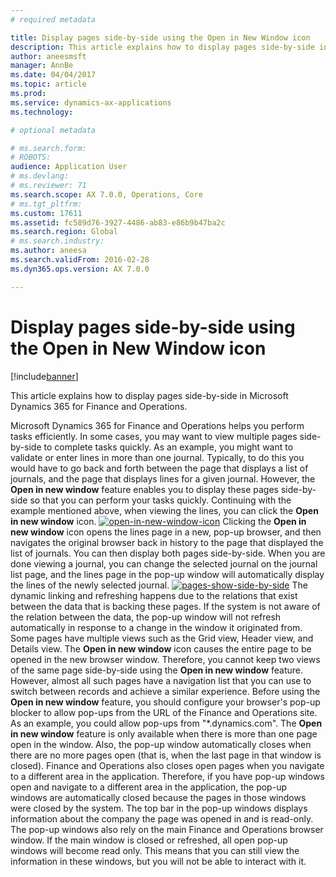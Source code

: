 ```yaml
---
# required metadata

title: Display pages side-by-side using the Open in New Window icon
description: This article explains how to display pages side-by-side in Microsoft Dynamics 365 for Finance and Operations.
author: aneesmsft
manager: AnnBe
ms.date: 04/04/2017
ms.topic: article
ms.prod: 
ms.service: dynamics-ax-applications
ms.technology: 

# optional metadata

# ms.search.form: 
# ROBOTS: 
audience: Application User
# ms.devlang: 
# ms.reviewer: 71
ms.search.scope: AX 7.0.0, Operations, Core
# ms.tgt_pltfrm: 
ms.custom: 17611
ms.assetid: fc589d76-3927-4486-ab83-e86b9b47ba2c
ms.search.region: Global
# ms.search.industry: 
ms.author: aneesa
ms.search.validFrom: 2016-02-28
ms.dyn365.ops.version: AX 7.0.0

---
```


# Display pages side-by-side using the Open in New Window icon

[!include[banner](../includes/banner.md)]


This article explains how to display pages side-by-side in Microsoft Dynamics 365 for Finance and Operations.

Microsoft Dynamics 365 for Finance and Operations helps you perform tasks efficiently. In some cases, you may want to view multiple pages side-by-side to complete tasks quickly. As an example, you might want to validate or enter lines in more than one journal. Typically, to do this you would have to go back and forth between the page that displays a list of journals, and the page that displays lines for a given journal. However, the **Open in new window** feature enables you to display these pages side-by-side so that you can perform your tasks quickly. Continuing with the example mentioned above, when viewing the lines, you can click the **Open in new window** icon. [![open-in-new-window-icon](./media/open-in-new-window-icon.png)](./media/open-in-new-window-icon.png) Clicking the **Open in new window** icon opens the lines page in a new, pop-up browser, and then navigates the original browser back in history to the page that displayed the list of journals. You can then display both pages side-by-side. When you are done viewing a journal, you can change the selected journal on the journal list page, and the lines page in the pop-up window will automatically display the lines of the newly selected journal. [![pages-show-side-by-side](./media/pages-show-side-by-side.png)](./media/pages-show-side-by-side.png) The dynamic linking and refreshing happens due to the relations that exist between the data that is backing these pages. If the system is not aware of the relation between the data, the pop-up window will not refresh automatically in response to a change in the window it originated from. Some pages have multiple views such as the Grid view, Header view, and Details view. The **Open in new window** icon causes the entire page to be opened in the new browser window. Therefore, you cannot keep two views of the same page side-by-side using the **Open in new window** feature. However, almost all such pages have a navigation list that you can use to switch between records and achieve a similar experience. Before using the **Open in new window** feature, you should configure your browser's pop-up blocker to allow pop-ups from the URL of the Finance and Operations site. As an example, you could allow pop-ups from "\*.dynamics.com". The **Open in new window** feature is only available when there is more than one page open in the window. Also, the pop-up window automatically closes when there are no more pages open (that is, when the last page in that window is closed). Finance and Operations also closes open pages when you navigate to a different area in the application. Therefore, if you have pop-up windows open and navigate to a different area in the application, the pop-up windows are automatically closed because the pages in those windows were closed by the system. The top bar in the pop-up windows displays information about the company the page was opened in and is read-only. The pop-up windows also rely on the main Finance and Operations browser window. If the main window is closed or refreshed, all open pop-up windows will become read only. This means that you can still view the information in these windows, but you will not be able to interact with it.



